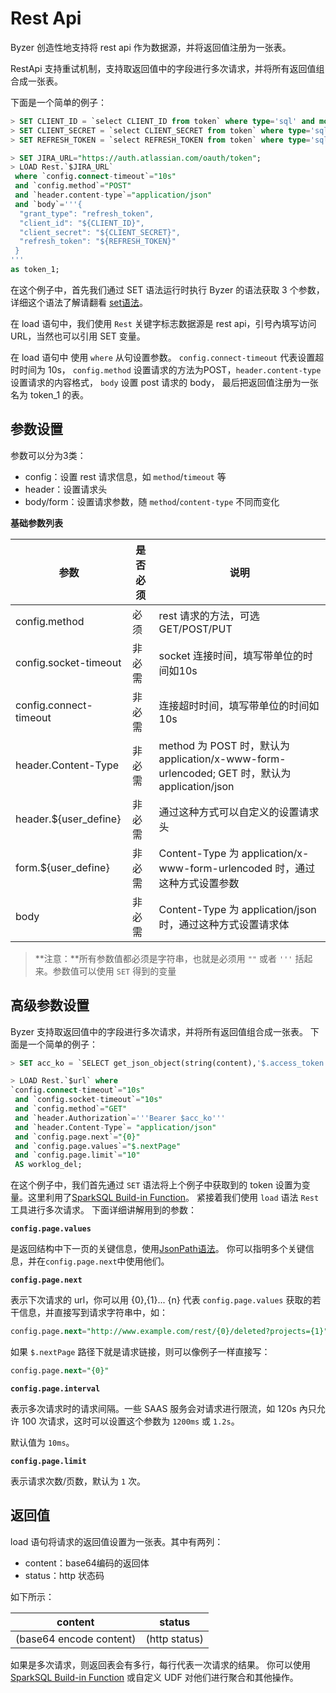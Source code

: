 # Rest Api

Byzer 创造性地支持将 rest api 作为数据源，并将返回值注册为一张表。

RestApi 支持重试机制，支持取返回值中的字段进行多次请求，并将所有返回值组合成一张表。

下面是一个简单的例子：
```sql
> SET CLIENT_ID = `select CLIENT_ID from token` where type='sql' and mode = 'runtime';
> SET CLIENT_SECRET = `select CLIENT_SECRET from token` where type='sql' and mode = 'runtime';
> SET REFRESH_TOKEN = `select REFRESH_TOKEN from token` where type='sql' and mode = 'runtime';

> SET JIRA_URL="https://auth.atlassian.com/oauth/token";
> LOAD Rest.`$JIRA_URL` 
 where `config.connect-timeout`="10s"
 and `config.method`="POST"
 and `header.content-type`="application/json"
 and `body`='''{ 
  "grant_type": "refresh_token",
  "client_id": "${CLIENT_ID}",
  "client_secret": "${CLIENT_SECRET}",
  "refresh_token": "${REFRESH_TOKEN}"
 }
'''
as token_1;
```

在这个例子中，首先我们通过 SET 语法运行时执行 Byzer 的语法获取 3 个参数，详细这个语法了解请翻看 [set语法](/byzer-lang/zh-cn/grammar/set.md)。

在 load 语句中，我们使用 `Rest` 关键字标志数据源是 rest api，引号內填写访问 URL，当然也可以引用 SET 变量。

在 load 语句中 使用 `where` 从句设置参数。
`config.connect-timeout` 代表设置超时时间为 10s，
`config.method` 设置请求的方法为POST，`header.content-type` 设置请求的内容格式，
`body` 设置 post 请求的 body，
最后把返回值注册为一张名为 token_1 的表。

## 参数设置

参数可以分为3类：
- config：设置 rest 请求信息，如 `method`/`timeout` 等
- header：设置请求头
- body/form：设置请求参数，随 `method`/`content-type` 不同而变化 

**基础参数列表**

|参数|是否必须|说明|
|---|-------|---|
|config.method|必须| rest 请求的方法，可选 GET/POST/PUT|
|config.socket-timeout|非必需| socket 连接时间，填写带单位的时间如10s|
|config.connect-timeout|非必需|连接超时时间，填写带单位的时间如10s|
|header.Content-Type|非必需| method 为 POST 时，默认为 application/x-www-form-urlencoded; GET 时，默认为 application/json |
|header.${user_define}|非必需| 通过这种方式可以自定义的设置请求头|
|form.${user_define}|非必需| Content-Type 为 application/x-www-form-urlencoded 时，通过这种方式设置参数|
|body|非必需| Content-Type 为 application/json 时，通过这种方式设置请求体|

> **注意：**所有参数值都必须是字符串，也就是必须用 `""` 或者 `'''` 括起来。参数值可以使用 `SET` 得到的变量

## 高级参数设置

Byzer 支持取返回值中的字段进行多次请求，并将所有返回值组合成一张表。
下面是一个简单的例子：

```sql
> SET acc_ko = `SELECT get_json_object(string(content),'$.access_token')  FROM token_1 AS token_2` WHERE type = "sql" and mode = "runtime";

> LOAD Rest.`$url` where
`config.connect-timeout`="10s"
 and `config.socket-timeout`="10s"
 and `config.method`="GET"
 and `header.Authorization`='''Bearer $acc_ko'''
 and `header.Content-Type`= "application/json"
 and `config.page.next`="{0}"
 and `config.page.values`="$.nextPage"
 and `config.page.limit`="10"
 AS worklog_del;
```

在这个例子中，我们首先通过 `SET` 语法将上个例子中获取到的 token 设置为变量。这里利用了[SparkSQL Build-in Function](https://spark.apache.org/docs/latest/api/sql/)。
紧接着我们使用 `load` 语法 `Rest` 工具进行多次请求。
下面详细讲解用到的参数：

**`config.page.values`**

是返回结构中下一页的关键信息，使用[JsonPath语法](https://github.com/json-path/JsonPath)。
你可以指明多个关键信息，并在`config.page.next`中使用他们。

**`config.page.next`**

表示下次请求的 url，你可以用 {0},{1}... {n} 代表 `config.page.values` 获取的若干信息，并直接写到请求字符串中，如：
```sql
config.page.next="http://www.example.com/rest/{0}/deleted?projects={1}"
```
如果 `$.nextPage` 路径下就是请求链接，则可以像例子一样直接写：
```sql
config.page.next="{0}"
```

**`config.page.interval`**

表示多次请求时的请求间隔。一些 SAAS 服务会对请求进行限流，如 120s 內只允许 100 次请求，这时可以设置这个参数为 `1200ms` 或 `1.2s`。

默认值为 `10ms`。

**`config.page.limit`**

表示请求次数/页数，默认为 `1` 次。



## 返回值

load 语句将请求的返回值设置为一张表。其中有两列：
- content：base64编码的返回体
- status：http 状态码

如下所示：

|content | status |
|--------|--------|
|  (base64 encode content)| (http status)|

如果是多次请求，则返回表会有多行，每行代表一次请求的结果。
你可以使用 [SparkSQL Build-in Function](https://spark.apache.org/docs/latest/api/sql/) 或自定义 UDF 对他们进行聚合和其他操作。